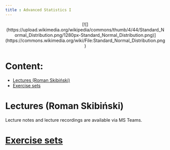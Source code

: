 ```yaml
---
title : Advanced Statistics I
---
```


<center>
[![](https://upload.wikimedia.org/wikipedia/commons/thumb/4/44/Standard_Normal_Distribution.png/1280px-Standard_Normal_Distribution.png)](https://commons.wikimedia.org/wiki/File:Standard_Normal_Distribution.png)
</center>



# Content:

* [Lectures (Roman Skibiński)](#lectures-roman-skibiński)
* [Exercise sets](./00en.html)



# Lectures (Roman Skibiński)

Lecture notes and lecture recordings are available 
via MS Teams.


# [Exercise sets](./00en.html)


